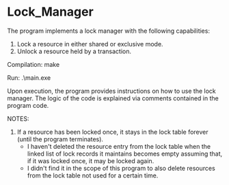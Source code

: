 # Lock_Manager
The program implements a lock manager with the following capabilities:
1. Lock a resource in either shared or exclusive mode. 
2. Unlock a resource held by a transaction.

Compilation:
make

Run:
.\main.exe

Upon execution, the program provides instructions on how to use the lock manager.
The logic of the code is explained via comments contained in the program code.


NOTES:
1. If a resource has been locked once, it stays in the lock table forever (until the program terminates). 
    - I haven't deleted the resource entry from the lock table when the linked list of lock records it maintains becomes empty assuming that, if it was locked once, it may be locked again.
    - I didn't find it in the scope of this program to also delete resources from the lock table not used for a certain time.
